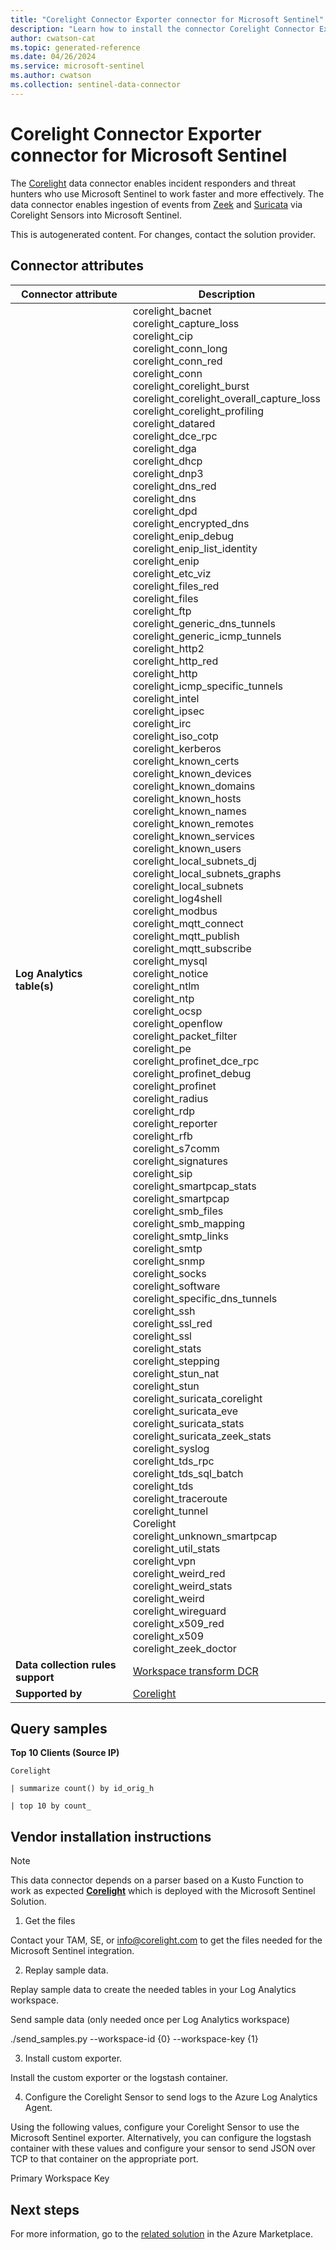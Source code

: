 ```yaml
---
title: "Corelight Connector Exporter connector for Microsoft Sentinel"
description: "Learn how to install the connector Corelight Connector Exporter to connect your data source to Microsoft Sentinel."
author: cwatson-cat
ms.topic: generated-reference
ms.date: 04/26/2024
ms.service: microsoft-sentinel
ms.author: cwatson
ms.collection: sentinel-data-connector
---
```


# Corelight Connector Exporter connector for Microsoft Sentinel

The [Corelight](https://corelight.com/) data connector enables incident responders and threat hunters who use Microsoft Sentinel to work faster and more effectively. The data connector enables ingestion of events from [Zeek](https://zeek.org/) and [Suricata](https://suricata.io/download/) via Corelight Sensors into Microsoft Sentinel.

This is autogenerated content. For changes, contact the solution provider.

## Connector attributes

| Connector attribute | Description |
| --- | --- |
| **Log Analytics table(s)** | corelight_bacnet<br/> corelight_capture_loss<br/> corelight_cip<br/> corelight_conn_long<br/> corelight_conn_red<br/> corelight_conn<br/> corelight_corelight_burst<br/> corelight_corelight_overall_capture_loss<br/> corelight_corelight_profiling<br/> corelight_datared<br/> corelight_dce_rpc<br/> corelight_dga<br/> corelight_dhcp<br/> corelight_dnp3<br/> corelight_dns_red<br/> corelight_dns<br/> corelight_dpd<br/> corelight_encrypted_dns<br/> corelight_enip_debug<br/> corelight_enip_list_identity<br/> corelight_enip<br/> corelight_etc_viz<br/> corelight_files_red<br/> corelight_files<br/> corelight_ftp<br/> corelight_generic_dns_tunnels<br/> corelight_generic_icmp_tunnels<br/> corelight_http2<br/> corelight_http_red<br/> corelight_http<br/> corelight_icmp_specific_tunnels<br/> corelight_intel<br/> corelight_ipsec<br/> corelight_irc<br/> corelight_iso_cotp<br/> corelight_kerberos<br/> corelight_known_certs<br/> corelight_known_devices<br/> corelight_known_domains<br/> corelight_known_hosts<br/> corelight_known_names<br/> corelight_known_remotes<br/> corelight_known_services<br/> corelight_known_users<br/> corelight_local_subnets_dj<br/> corelight_local_subnets_graphs<br/> corelight_local_subnets<br/> corelight_log4shell<br/> corelight_modbus<br/> corelight_mqtt_connect<br/> corelight_mqtt_publish<br/> corelight_mqtt_subscribe<br/> corelight_mysql<br/> corelight_notice<br/> corelight_ntlm<br/> corelight_ntp<br/> corelight_ocsp<br/> corelight_openflow<br/> corelight_packet_filter<br/> corelight_pe<br/> corelight_profinet_dce_rpc<br/> corelight_profinet_debug<br/> corelight_profinet<br/> corelight_radius<br/> corelight_rdp<br/> corelight_reporter<br/> corelight_rfb<br/> corelight_s7comm<br/> corelight_signatures<br/> corelight_sip<br/> corelight_smartpcap_stats<br/> corelight_smartpcap<br/> corelight_smb_files<br/> corelight_smb_mapping<br/> corelight_smtp_links<br/> corelight_smtp<br/> corelight_snmp<br/> corelight_socks<br/> corelight_software<br/> corelight_specific_dns_tunnels<br/> corelight_ssh<br/> corelight_ssl_red<br/> corelight_ssl<br/> corelight_stats<br/> corelight_stepping<br/> corelight_stun_nat<br/> corelight_stun<br/> corelight_suricata_corelight<br/> corelight_suricata_eve<br/> corelight_suricata_stats<br/> corelight_suricata_zeek_stats<br/> corelight_syslog<br/> corelight_tds_rpc<br/> corelight_tds_sql_batch<br/> corelight_tds<br/> corelight_traceroute<br/> corelight_tunnel<br/> Corelight<br/> corelight_unknown_smartpcap<br/> corelight_util_stats<br/> corelight_vpn<br/> corelight_weird_red<br/> corelight_weird_stats<br/> corelight_weird<br/> corelight_wireguard<br/> corelight_x509_red<br/> corelight_x509<br/> corelight_zeek_doctor<br/> |
| **Data collection rules support** | [Workspace transform DCR](/azure/azure-monitor/logs/tutorial-workspace-transformations-portal) |
| **Supported by** | [Corelight](https://support.corelight.com/) |

## Query samples

**Top 10 Clients (Source IP)**

   ```kusto
Corelight
	
   | summarize count() by id_orig_h
	
   | top 10 by count_
   ```



## Vendor installation instructions


> [!NOTE]
   >  This data connector depends on a parser based on a Kusto Function to work as expected [**Corelight**](https://aka.ms/sentinel-Corelight-parser) which is deployed with the Microsoft Sentinel Solution.

1. Get the files

Contact your TAM, SE, or info@corelight.com to get the files needed for the Microsoft Sentinel integration.

2. Replay sample data.

Replay sample data to create the needed tables in your Log Analytics workspace.

   Send sample data (only needed once per Log Analytics workspace)

   ./send_samples.py --workspace-id {0} --workspace-key {1}

3. Install custom exporter.

Install the custom exporter or the logstash container.

4. Configure the Corelight Sensor to send logs to the Azure Log Analytics Agent.

Using the following values, configure your Corelight Sensor to use the Microsoft Sentinel exporter. Alternatively, you can configure the logstash container with these values and configure your sensor to send JSON over TCP to that container on the appropriate port.


   Primary Workspace Key



## Next steps

For more information, go to the [related solution](https://azuremarketplace.microsoft.com/en-us/marketplace/apps/corelightinc1584998267292.corelight-for-azure-sentinel?tab=Overview) in the Azure Marketplace.
